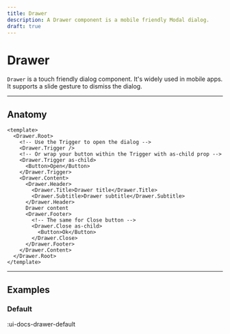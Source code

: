 ```yaml
---
title: Drawer
description: A Drawer component is a mobile friendly Modal dialog.
draft: true
---
```


# Drawer

`Drawer` is a touch friendly dialog component. It's widely used in mobile apps. It supports a slide gesture to dismiss the dialog. 

___

## Anatomy

```vue
<template>
  <Drawer.Root>
    <!-- Use the Trigger to open the dialog -->
    <Drawer.Trigger />
    <!-- Or wrap your button within the Trigger with as-child prop -->
    <Drawer.Trigger as-child>
      <Button>Open</Button>
    </Drawer.Trigger>
    <Drawer.Content>
      <Drawer.Header>
        <Drawer.Title>Drawer title</Drawer.Title>
        <Drawer.Subtitle>Drawer subtitle</Drawer.Subtitle>
      </Drawer.Header>
      Drawer content
      <Drawer.Footer>
        <!-- The same for Close button -->
        <Drawer.Close as-child>
          <Button>Ok</Button>
        </Drawer.Close>
      </Drawer.Footer>
    </Drawer.Content>
  </Drawer.Root>
</template>
```
___

## Examples

### Default

:ui-docs-drawer-default